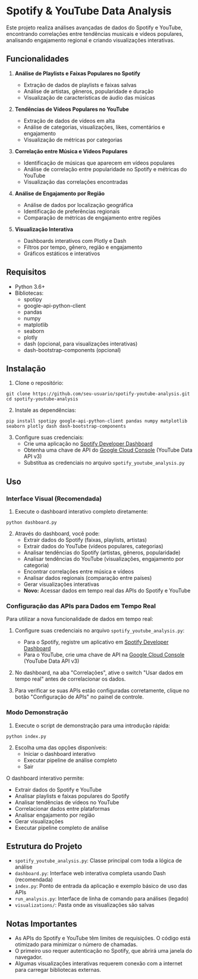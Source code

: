 # Spotify & YouTube Data Analysis

Este projeto realiza análises avançadas de dados do Spotify e YouTube, encontrando correlações entre tendências musicais e vídeos populares, analisando engajamento regional e criando visualizações interativas.

## Funcionalidades

1. **Análise de Playlists e Faixas Populares no Spotify**
   - Extração de dados de playlists e faixas salvas
   - Análise de artistas, gêneros, popularidade e duração
   - Visualização de características de áudio das músicas

2. **Tendências de Vídeos Populares no YouTube**
   - Extração de dados de vídeos em alta
   - Análise de categorias, visualizações, likes, comentários e engajamento
   - Visualização de métricas por categorias

3. **Correlação entre Música e Vídeos Populares**
   - Identificação de músicas que aparecem em vídeos populares
   - Análise de correlação entre popularidade no Spotify e métricas do YouTube
   - Visualização das correlações encontradas

4. **Análise de Engajamento por Região**
   - Análise de dados por localização geográfica
   - Identificação de preferências regionais
   - Comparação de métricas de engajamento entre regiões

5. **Visualização Interativa**
   - Dashboards interativos com Plotly e Dash
   - Filtros por tempo, gênero, região e engajamento
   - Gráficos estáticos e interativos

## Requisitos

- Python 3.6+
- Bibliotecas:
  - spotipy
  - google-api-python-client
  - pandas
  - numpy
  - matplotlib
  - seaborn
  - plotly
  - dash (opcional, para visualizações interativas)
  - dash-bootstrap-components (opcional)

## Instalação

1. Clone o repositório:
```
git clone https://github.com/seu-usuario/spotify-youtube-analysis.git
cd spotify-youtube-analysis
```

2. Instale as dependências:
```
pip install spotipy google-api-python-client pandas numpy matplotlib seaborn plotly dash dash-bootstrap-components
```

3. Configure suas credenciais:
   - Crie uma aplicação no [Spotify Developer Dashboard](https://developer.spotify.com/dashboard/)
   - Obtenha uma chave de API do [Google Cloud Console](https://console.cloud.google.com/) (YouTube Data API v3)
   - Substitua as credenciais no arquivo `spotify_youtube_analysis.py`

## Uso

### Interface Visual (Recomendada)

1. Execute o dashboard interativo completo diretamente:
```
python dashboard.py
```

2. Através do dashboard, você pode:
   - Extrair dados do Spotify (faixas, playlists, artistas)
   - Extrair dados do YouTube (vídeos populares, categorias)
   - Analisar tendências do Spotify (artistas, gêneros, popularidade)
   - Analisar tendências do YouTube (visualizações, engajamento por categoria)
   - Encontrar correlações entre música e vídeos
   - Analisar dados regionais (comparação entre países)
   - Gerar visualizações interativas
   - **Novo:** Acessar dados em tempo real das APIs do Spotify e YouTube

### Configuração das APIs para Dados em Tempo Real

Para utilizar a nova funcionalidade de dados em tempo real:

1. Configure suas credenciais no arquivo `spotify_youtube_analysis.py`:
   - Para o Spotify, registre um aplicativo em [Spotify Developer Dashboard](https://developer.spotify.com/dashboard/)
   - Para o YouTube, crie uma chave de API na [Google Cloud Console](https://console.cloud.google.com/) (YouTube Data API v3)

2. No dashboard, na aba "Correlações", ative o switch "Usar dados em tempo real" antes de correlacionar os dados.

3. Para verificar se suas APIs estão configuradas corretamente, clique no botão "Configuração de APIs" no painel de controle.



### Modo Demonstração

1. Execute o script de demonstração para uma introdução rápida:
```
python index.py
```

2. Escolha uma das opções disponíveis:
   - Iniciar o dashboard interativo
   - Executar pipeline de análise completo
   - Sair

O dashboard interativo permite:
   - Extrair dados do Spotify e YouTube
   - Analisar playlists e faixas populares do Spotify
   - Analisar tendências de vídeos no YouTube
   - Correlacionar dados entre plataformas
   - Analisar engajamento por região 
   - Gerar visualizações
   - Executar pipeline completo de análise

## Estrutura do Projeto

- `spotify_youtube_analysis.py`: Classe principal com toda a lógica de análise
- `dashboard.py`: Interface web interativa completa usando Dash (recomendada)
- `index.py`: Ponto de entrada da aplicação e exemplo básico de uso das APIs
- `run_analysis.py`: Interface de linha de comando para análises (legado)
- `visualizations/`: Pasta onde as visualizações são salvas

## Notas Importantes

- As APIs do Spotify e YouTube têm limites de requisições. O código está otimizado para minimizar o número de chamadas.
- O primeiro uso requer autenticação no Spotify, que abrirá uma janela do navegador.
- Algumas visualizações interativas requerem conexão com a internet para carregar bibliotecas externas.
